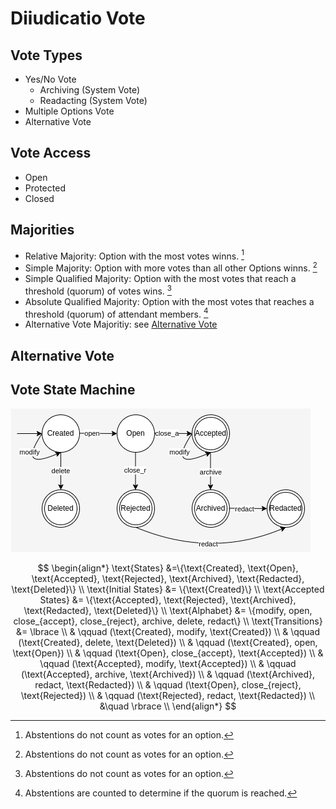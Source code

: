 # Diiudicatio Vote

## Vote Types

- Yes/No Vote
    - Archiving (System Vote)
    - Readacting (System Vote)
- Multiple Options Vote
- Alternative Vote

## Vote Access

- Open
- Protected
- Closed

## Majorities

- Relative Majority: Option with the most votes winns. [^0]
- Simple Majority: Option with more votes than all other Options winns. [^0]
- Simple Qualified Majority: Option with the most votes that reach a threshold (quorum) of votes wins. [^0]
- Absolute Qualified Majority: Option with the most votes that reaches a threshold (quorum) of attendant members. [^1]
- Alternative Vote Majoritiy: see [Alternative Vote](#alternative-vote)

[^0]: Abstentions do not count as votes for an option.
[^1]: Abstentions are counted to determine if the quorum is reached.

## Alternative Vote

## Vote State Machine

![VoteStateMachine](./assets/vote_state.drawio.png)

$$
\begin{align*}
\text{States} &=\{\text{Created}, \text{Open}, \text{Accepted}, \text{Rejected}, \text{Archived}, \text{Redacted}, \text{Deleted}\} \\
\text{Initial States} &= \{\text{Created}\} \\
\text{Accepted States} &= \{\text{Accepted}, \text{Rejected}, \text{Archived}, \text{Redacted}, \text{Deleted}\} \\
\text{Alphabet} &= \{modify, open, close_{accept}, close_{reject}, archive, delete, redact\} \\
\text{Transitions} &= \lbrace \\
    & \qquad (\text{Created}, modify, \text{Created}) \\
    & \qquad (\text{Created}, delete, \text{Deleted}) \\
    & \qquad (\text{Created}, open, \text{Open}) \\
    & \qquad (\text{Open}, close_{accept}, \text{Accepted}) \\
    & \qquad (\text{Accepted}, modify, \text{Accepted}) \\
    & \qquad (\text{Accepted}, archive, \text{Archived}) \\
    & \qquad (\text{Archived}, redact, \text{Redacted}) \\
    & \qquad (\text{Open}, close_{reject}, \text{Rejected}) \\
    & \qquad (\text{Rejected}, redact, \text{Redacted}) \\
&\quad \rbrace \\
\end{align*}
$$